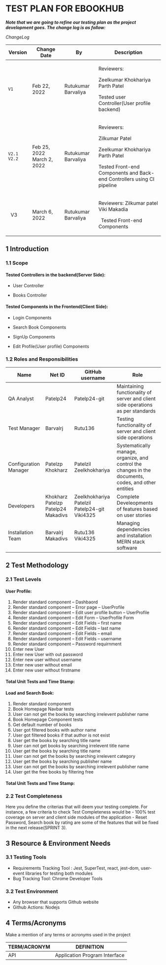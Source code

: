 # TEST PLAN FOR EBOOKHUB

***Note that we are going to refine our testing plan as the project development goes. The change log is as follow:*** 

*ChangeLog* 

|**Version**  |**Change Date** |**By** |**Description** |
| - | - | - | - |
|`V1` |Feb 22, 2022 |Rutukumar Barvaliya |<p>Reviewers:  </p><p>Zeelkumar Khokhariya Parth Patel </p><p>Tested user Controller(User profile backend) </p>|
|`V2.1 V2.2` |Feb 25, 2022 March 2, 2022 |Rutukumar Barvaliya |<p>Reviewers:  </p><p>Zilkumar Patel </p><p>Zeelkumar Khokhariya Parth Patel </p><p>Tested Front-end Components and Back-end Controllers using CI pipeline </p>|
|` `V3 |March 6, 2022 |Rutukumar Barvaliya |<p>Reviewers:  Zilkumar patel Viki Makadia </p><p>` `Tested Front-end Components </p>|

## 1 Introduction

### 1.1 Scope 

#### Tested Controllers in the backend(Server Side):  
- User Controller 

- Books Controller 

#### Tested Components in the Frontend(Client Side): 
- Login Components 

- Search Book Components 

- SignUp Components 

- Edit Profile(User profile) Components  

### 1.2 Roles and Responsibilities

|**Name** |**Net ID** |**GitHub username** |**Role** |
| - | - | - | - |
|QA Analyst |Patelp24 |Patelp24-git |Maintaining functionality of server and client side operations as per standards |
|Test Manager |Barvalrj |Rutu136 |Testing functionality of server and client side operations |
|Configuration Manager |Patelzp Khokharz |Patelzil Zeelkhokhariya |Systematically manage, organize, and control the changes in the documents, codes, and other entities |
|Developers |Khokharz Patelzp Patelp24 Makadivs |Zeelkhokhariya Patelzil Patelp24-git Viki4325 |Complete Develeopments of features based on user stories |
|Installation Team |Barvalrj Makadivs |Rutu136 Viki4325 |Managing dependencies and installation MERN stack software |

## 2 Test Methodology 

### 2.1 Test Levels

#### User Profile: 

1. Render standard component – Dashbaord 
1. Render standard component – Error page – UserProfile  
1. Render standard component – Edit user profile button – UserProfile  
1. Render standard component – Edit Form – UserProfile Form 
1. Render standard component – Edit Fields – first name 
1. Render standard component – Edit Fields – last name 
1. Render standard component – Edit Fields – email 
1. Render standard component – Edit Fields – username  
1. Render standard component – Password requirnment 
1. Enter new User 
1. Enter new User with out password 
1. Enter new user without username 
1. Enter new user without email 
1. Enter new user without firstname 

#### Total Unit Tests and Time Stamp: 



#### Load and Search Book: 
1. Render standard component 
2. Book Homepage Navbar tests 
3. User can not get the books by searching irrelevent publisher name 
4. Book Homepage Component tests 
5. Get default number of books 
6. User got filtered books with author name 
7. User got filtered books if that author is not exist 
8. User get the books by searching title name 
9. User can not get books by searching irrelevent title name 
10. User get the books by searching title name 
11. User can not get the books by searching irrelevent category 
12. User get the books by searching publisher name 
13. User can not get the books by searching irrelevent publisher name 
14. User get the free books by filtering free 

#### Total Unit Tests and Time Stamp: 



### 2.2 Test Completeness



Here you define the criterias that will deem your testing complete. For instance, a few criteria to check Test Completeness would be - 100% test coverage on server and client side modules of the application - Reset Password, Search book by rating are some of the features that will be fixed in the next release(SPRINT 3). 
## 3 Resource & Environment Needs
### 3.1 Testing Tools
- Requirements Tracking Tool : Jest, SuperTest, react, jest-dom, user-event libraries for testing both modules
- Bug Tracking Tool: Chrome Developer Tools
  
### 3.2 Test Environment


- Any browser that supports Github website  
- Github Actions: Nodejs  

## 4 Terms/Acronyms  

Make a mention of any terms or acronyms used in the project 

|**TERM/ACRONYM** |**DEFINITION** |
| - | - |
|API |Application Program Interface |